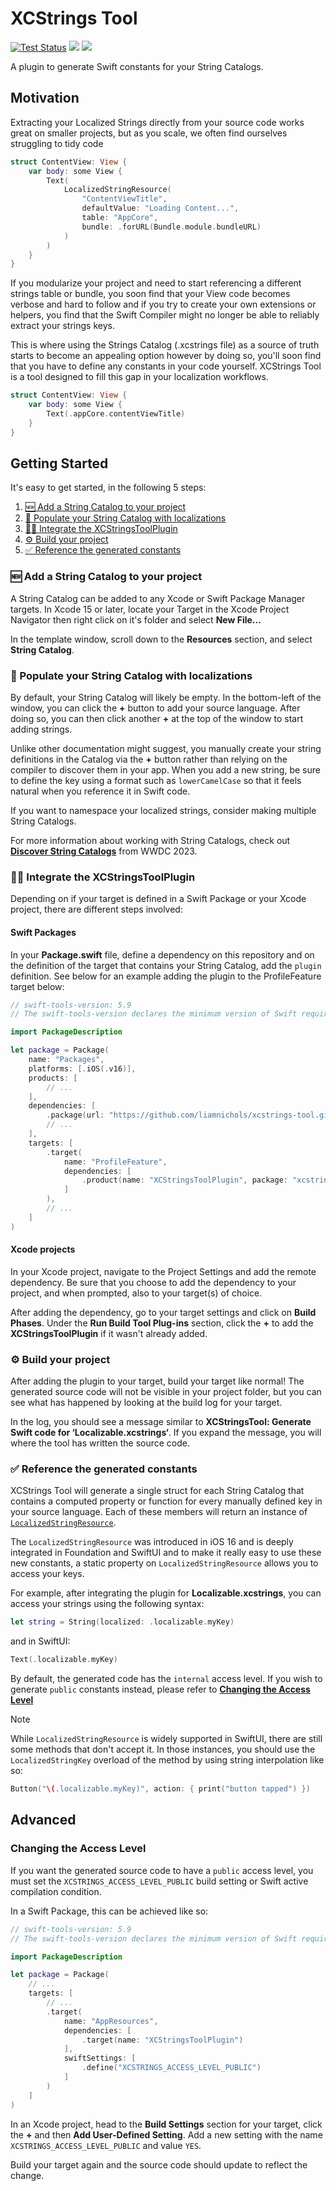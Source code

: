 # XCStrings Tool

[![Test Status](https://github.com/liamnichols/xcstrings-tool/workflows/Tests/badge.svg)](https://github.com/liamnichols/xcstrings-tool/actions/workflows/tests.yml)
[![](https://img.shields.io/endpoint?url=https%3A%2F%2Fswiftpackageindex.com%2Fapi%2Fpackages%2Fliamnichols%2Fxcstrings-tool%2Fbadge%3Ftype%3Dswift-versions)](https://swiftpackageindex.com/liamnichols/xcstrings-tool)
[![](https://img.shields.io/endpoint?url=https%3A%2F%2Fswiftpackageindex.com%2Fapi%2Fpackages%2Fliamnichols%2Fxcstrings-tool%2Fbadge%3Ftype%3Dplatforms)](https://swiftpackageindex.com/liamnichols/xcstrings-tool)

A plugin to generate Swift constants for your String Catalogs.

## Motivation

Extracting your Localized Strings directly from your source code works great on smaller projects, but as you scale, we often find ourselves struggling to tidy code

```swift
struct ContentView: View {
    var body: some View {
        Text(
            LocalizedStringResource(
                "ContentViewTitle",
                defaultValue: "Loading Content...",
                table: "AppCore",
                bundle: .forURL(Bundle.module.bundleURL)
            )
        )
    }
}
```

If you modularize your project and need to start referencing a different strings table or bundle, you soon find that your View code becomes verbose and hard to follow and if you try to create your own extensions or helpers, you find that the Swift Compiler might no longer be able to reliably extract your strings keys.

This is where using the Strings Catalog (.xcstrings file) as a source of truth starts to become an appealing option however by doing so, you'll soon find that you have to define any constants in your code yourself. XCStrings Tool is a tool designed to fill this gap in your localization workflows.

```swift
struct ContentView: View {
    var body: some View {
        Text(.appCore.contentViewTitle)
    }
}
```

## Getting Started

It's easy to get started, in the following 5 steps:

1. [🆕 Add a String Catalog to your project](#-add-a-string-catalog-to-your-project)
2. [📝 Populate your String Catalog with localizations](#-populate-your-string-catalog-with-localizations)
3. [🧑‍💻 Integrate the XCStringsToolPlugin](#-integrate-the-xcstringstoolplugin)
4. [⚙️ Build your project](#%EF%B8%8F-build-your-project)
5. [✅ Reference the generated constants](#-reference-the-generated-constants)

### 🆕 Add a String Catalog to your project

A String Catalog can be added to any Xcode or Swift Package Manager targets. In Xcode 15 or later, locate your Target in the Xcode Project Navigator then right click on it's folder and select **New File...**

In the template window, scroll down to the **Resources** section, and select **String Catalog**.

### 📝 Populate your String Catalog with localizations

By default, your String Catalog will likely be empty. In the bottom-left of the window, you can click the **+** button to add your source language. After doing so, you can then click another **+** at the top of the window to start adding strings.

Unlike other documentation might suggest, you manually create your string definitions in the Catalog via the **+** button rather than relying on the compiler to discover them in your app. When you add a new string, be sure to define the key using a format such as `lowerCamelCase` so that it feels natural when you reference it in Swift code.

If you want to namespace your localized strings, consider making multiple String Catalogs.

For more information about working with String Catalogs, check out [**Discover String Catalogs**](https://developer.apple.com/videos/play/wwdc2023/10155/) from WWDC 2023.

### 🧑‍💻 Integrate the XCStringsToolPlugin

Depending on if your target is defined in a Swift Package or your Xcode project, there are different steps involved:

#### Swift Packages

In your **Package.swift** file, define a dependency on this repository and on the definition of the target that contains your String Catalog, add the `plugin` definition. See below for an example adding the plugin to the ProfileFeature target below:

```swift
// swift-tools-version: 5.9
// The swift-tools-version declares the minimum version of Swift required to build this package.

import PackageDescription

let package = Package(
    name: "Packages",
    platforms: [.iOS(.v16)],
    products: [
        // ...
    ],
    dependencies: [
        .package(url: "https://github.com/liamnichols/xcstrings-tool.git", from: "0.1.0"),
        // ...
    ],
    targets: [
        .target(
            name: "ProfileFeature",
            dependencies: [
                .product(name: "XCStringsToolPlugin", package: "xcstrings-tool")
            ]
        ),
        // ...
    ]
)
```

#### Xcode projects

In your Xcode project, navigate to the Project Settings and add the remote dependency. Be sure that you choose to add the dependency to your project, and when prompted, also to your target(s) of choice.

After adding the dependency, go to your target settings and click on **Build Phases**. Under the **Run Build Tool Plug-ins** section, click the **+** to add the **XCStringsToolPlugin** if it wasn't already added.


### ⚙️ Build your project

After adding the plugin to your target, build your target like normal! The generated source code will not be visible in your project folder, but you can see what has happened by looking at the build log for your target.

In the log, you should see a message similar to **XCStringsTool: Generate Swift code for ‘Localizable.xcstrings‘**. If you expand the message, you will where the tool has written the source code.

### ✅ Reference the generated constants

XCStrings Tool will generate a single struct for each String Catalog that contains a computed property or function for every manually defined key in your source language. Each of these members will return an instance of [`LocalizedStringResource`](https://developer.apple.com/documentation/foundation/localizedstringresource).

The `LocalizedStringResource` was introduced in iOS 16 and is deeply integrated in Foundation and SwiftUI and to make it really easy to use these new constants, a static property on `LocalizedStringResource` allows you to access your keys.

For example, after integrating the plugin for **Localizable.xcstrings**, you can access your strings using the following syntax:

```swift
let string = String(localized: .localizable.myKey)
```

and in SwiftUI:

```swift
Text(.localizable.myKey)
```

By default, the generated code has the `internal` access level. If you wish to generate `public` constants instead, please refer to [**Changing the Access Level**](#changing-the-access-level)

> [!NOTE]
> While `LocalizedStringResource` is widely supported in SwiftUI, there are still some methods that don't accept it. In those instances, you should use the `LocalizedStringKey` overload of the method by using string interpolation like so:
>
> ```swift
> Button("\(.localizable.myKey)", action: { print("button tapped") })
> ```

## Advanced

### Changing the Access Level

If you want the generated source code to have a `public` access level, you must set the `XCSTRINGS_ACCESS_LEVEL_PUBLIC` build setting or Swift active compilation condition.

In a Swift Package, this can be achieved like so:

```swift
// swift-tools-version: 5.9
// The swift-tools-version declares the minimum version of Swift required to build this package.

import PackageDescription

let package = Package(
    // ...
    targets: [
        // ...
        .target(
            name: "AppResources",
            dependencies: [
                .target(name: "XCStringsToolPlugin")
            ],
            swiftSettings: [
                .define("XCSTRINGS_ACCESS_LEVEL_PUBLIC")
            ]
        )
    ]
)
```

In an Xcode project, head to the **Build Settings** section for your target, click the **+** and then **Add User-Defined Setting**. Add a new setting with the name `XCSTRINGS_ACCESS_LEVEL_PUBLIC` and value `YES`.

Build your target again and the source code should update to reflect the change.
